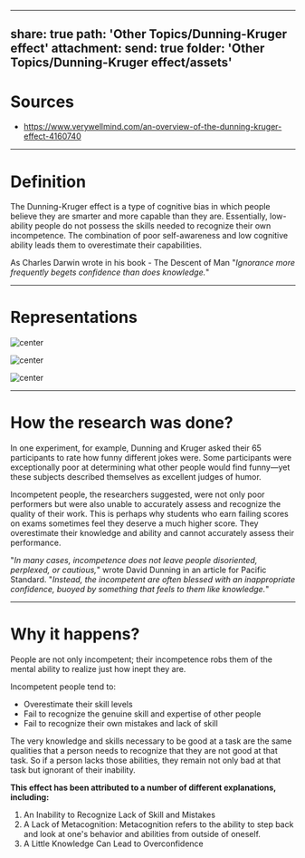 
---
share: true
path: 'Other Topics/Dunning-Kruger effect'
attachment:
  send: true
  folder: 'Other Topics/Dunning-Kruger effect/assets'
---

# Sources
- https://www.verywellmind.com/an-overview-of-the-dunning-kruger-effect-4160740

---
# Definition

The Dunning-Kruger effect is a type of cognitive bias in which people believe they are smarter and more capable than they are. Essentially, low-ability people do not possess the skills needed to recognize their own incompetence. The combination of poor self-awareness and low cognitive ability leads them to overestimate their capabilities.

As Charles Darwin wrote in his book - The Descent of Man "*Ignorance more frequently begets confidence than does knowledge.*"

---
# Representations

![ center](assets/Dunning-Kruger%20effect%20curve.png)

![ center](assets/Dunning-Kruger%20effect%20conviction%20knowledge.jpg)

![ center](assets/Dunning-Kruger%20effect%20confidence%20compentece.jpg)

---
# How the research was done?

In one experiment, for example, Dunning and Kruger asked their 65 participants to rate how funny different jokes were. Some participants were exceptionally poor at determining what other people would find funny—yet these subjects described themselves as excellent judges of humor.

Incompetent people, the researchers suggested, were not only poor performers but were also unable to accurately assess and recognize the quality of their work. This is perhaps why students who earn failing scores on exams sometimes feel they deserve a much higher score. They overestimate their knowledge and ability and cannot accurately assess their performance.

"_In many cases, incompetence does not leave people disoriented, perplexed, or cautious,_" wrote David Dunning in an article for Pacific Standard. "_Instead, the incompetent are often blessed with an inappropriate confidence, buoyed by something that feels to them like knowledge._"

---
# Why it happens?

People are not only incompetent; their incompetence robs them of the mental ability to realize just how inept they are.

Incompetent people tend to:
- Overestimate their skill levels
- Fail to recognize the genuine skill and expertise of other people
- Fail to recognize their own mistakes and lack of skill

The very knowledge and skills necessary to be good at a task are the same qualities that a person needs to recognize that they are not good at that task. So if a person lacks those abilities, they remain not only bad at that task but ignorant of their inability.

**This effect has been attributed to a number of different explanations, including:**
1. An Inability to Recognize Lack of Skill and Mistakes
2. A Lack of Metacognition: Metacognition refers to the ability to step back and look at one's behavior and abilities from outside of oneself.
3. A Little Knowledge Can Lead to Overconfidence